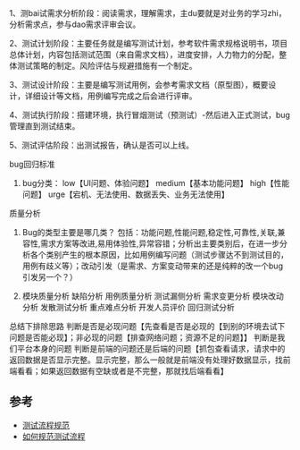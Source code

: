 

1、测bai试需求分析阶段：阅读需求，理解需求，主du要就是对业务的学习zhi，分析需求点，参与dao需求评审会议。

2、测试计划阶段：主要任务就是编写测试计划，参考软件需求规格说明书，项目总体计划，内容包括测试范围（来自需求文档），进度安排，人力物力的分配，整体测试策略的制定。风险评估与规避措施有一个制定。

3、测试设计阶段：主要是编写测试用例，会参考需求文档（原型图），概要设计，详细设计等文档，用例编写完成之后会进行评审。

4、测试执行阶段：搭建环境，执行冒烟测试（预测试）-然后进入正式测试，bug管理直到测试结束。

5、测试评估阶段：出测试报告，确认是否可以上线。



bug回归标准
1. bug分类：
low【UI问题、体验问题】
medium【基本功能问题】
high【性能问题】
urge【宕机、无法使用、数据丢失、业务无法使用】




质量分析
1. Bug的类型主要是哪几类？
包括：功能问题,性能问题,稳定性,可靠性,关联,兼容性,需求方案等改进,易用体验性,异常容错；分析出主要类别后，在进一步分析各个类别产生的根本原因，比如用例编写问题（测试步骤达不到测试目的，用例有歧义等）；改动引发（是需求、方案变动带来的还是纯粹的改一个bug引发另一个？）

2. 模块质量分析
缺陷分析
用例质量分析
测试漏侧分析
需求变更分析
模块改动分析
发散测试分析
重点难点分析
开发人员评价
回归测试分析












总结下排除思路
判断是否是必现问题【先查看是否是必现的【到别的环境去试下问题是否能必现】；非必现的问题【排查网络问题；资源不足的问题】】
判断是我们平台本身的问题
判断是前端的问题还是后端的问题【抓包查看请求，请求中的返回数据是否显示完整。显示完整，那么一般就是前端没有处理好数据显示，找前端看看；如果返回数据有空缺或者是不完整，那就找后端看看】

## 参考
+ [测试流程规范](https://www.cnblogs.com/laowang-tester/p/9394990.html)
+ [如何规范测试流程](https://blog.csdn.net/weixin_43254766/article/details/84708497)